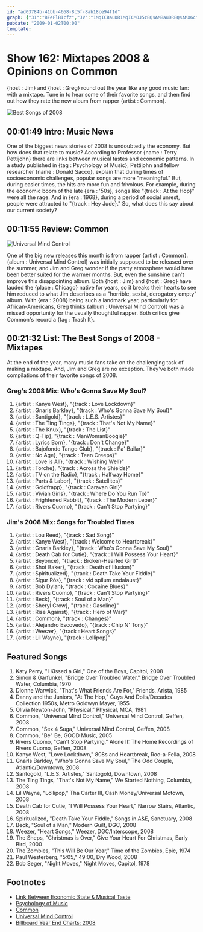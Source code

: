 ```yaml
---
id: "ad03784b-41bb-4668-8c5f-8ab18ce94f1d"
graph: {"31":"BFeFlBIcfz","JV":"1MqICBauDR1MqICMOJ5zBQsAMBauDRBQsAMX6cfdBHm1GBQsAM","ZW":"BAy8PBMyBOBAy8PSdwvGaA6YsvtS273et45vtS27Jl45sPrWSZ5PFF96ARucBFdsASANKGXUkBtquv5iLQUfqYuSsh6uHHGFcSgrBGsHnBLveBBMyaXWnTJfnRQHApiU3HjSU2uzLSHlKRF8AX0R9GBE4e6BHiaaDFJ59ORSm7ETBOiYXRruK1Zg4rsgHGBKHqalxA7ZQbXxEVgZ8nZHii0qgjByBAXWMBKvedN7wBig2cI8ozT8Dr7fGhF69CCXYBPeBCsi7LWKftTf1zxaXJrt1MqICBNAh3MWZ57iY4Yj2IBlY9arL5BHVaiUR84q"}
pubdate: "2009-01-02T00:00"
template: 
---
```






# Show 162: Mixtapes 2008 & Opinions on Common

{host : Jim} and {host : Greg} round out the year like any good music fan: with a mixtape. Tune in to hear some of their favorite songs, and then find out how they rate the new album from rapper {artist : Common}.

![Best Songs of 2008](https://static.soundopinions.org/images/2008/mixtapes_08.jpg)



## 00:01:49 Intro: Music News

One of the biggest news stories of 2008 is undoubtedly the economy. But how does that relate to music? According to Professor {name : Terry Pettijohn} there are links between musical tastes and economic patterns. In a study published in  {tag : Psychology of Music}, Pettijohn and fellow researcher {name : Donald Sacco}, explain that during times of socioeconomic challenges, popular songs are more "meaningful." But, during easier times, the hits are more fun and frivolous. For example, during the economic boom of the late {era : '50s}, songs like "{track : At the Hop}" were all the rage. And in {era : 1968}, during a period of social unrest, people were attracted to "{track : Hey Jude}." So, what does this say about our current society?



## 00:11:55 Review: Common

![Universal Mind Control](https://static.soundopinions.org/assets/162/JV0.jpg)

One of the big new releases this month is from rapper {artist : Common}. {album : Universal Mind Control} was initially supposed to be released over the summer, and Jim and Greg wonder if the party atmosphere would have been better suited for the warmer months. But, even the sunshine can't improve this disappointing album. Both {host : Jim} and {host : Greg} have lauded the {place : Chicago} native for years, so it breaks their hearts to see him reduced to what Jim describes as a "horrible, sexist, derogatory empty" album. With {era : 2008} being such a landmark year, particularly for African-Americans, Greg thinks {album : Universal Mind Control} was a missed opportunity for the usually thoughtful rapper. Both critics give Common's record a {tag : Trash It}.



## 00:21:32 List: The Best Songs of 2008 - Mixtapes

At the end of the year, many music fans take on the challenging task of making a mixtape. And, Jim and Greg are no exception. They've both made compilations of their favorite songs of 2008.


### Greg's 2008 Mix: Who's Gonna Save My Soul?

1. {artist : Kanye West}, "{track : Love Lockdown}"
2. {artist : Gnarls Barkley}, "{track : Who's Gonna Save My Soul}"
3. {artist : Santigold}, "{track : L.E.S. Artistes}"
4. {artist : The Ting Tings}, "{track : That's Not My Name}"
5. {artist : The Knux}, "{track : The List}"
6. {artist : Q-Tip}, "{track : ManWomanBoogie}"
7. {artist : Lyrics Born}, "{track : Don't Change}"
8. {artist : Bajofondo Tango Club}, "{track : Pa' Bailar}"
9. {artist : No Age}, "{track : Teen Creeps}"
10. {artist : Love is All}, "{track : Wishing Well}"
11. {artist : Torche}, "{track : Across the Shields}"
12. {artist : TV on the Radio}, "{track : Halfway Home}"
13. {artist : Parts & Labor}, "{track : Satellites}"
14. {artist : Goldfrapp}, "{track : Caravan Girl}"
15. {artist : Vivian Girls}, "{track : Where Do You Run To}"
16. {artist : Frightened Rabbit}, "{track : The Modern Leper}"
17. {artist : Rivers Cuomo}, "{track : Can't Stop Partying}"


### Jim's 2008 Mix: Songs for Troubled Times

1. {artist : Lou Reed}, "{track : Sad Song}"
2. {artist : Kanye West}, "{track : Welcome to Heartbreak}"
3. {artist : Gnarls Barkley}, "{track : Who's Gonna Save My Soul}"
4. {artist : Death Cab for Cutie}, "{track : I Will Possess Your Heart}"
5. {artist : Beyonce}, "{track : Broken-Hearted Girl}"
6. {artist : Shot Baker}, "{track : Death of Illusion}"
7. {artist : Spiritualized}, "{track : Death Take Your Fiddle}"
8. {artist : Sigur Rós}, "{track : vid spilum endalaust}"
9. {artist : Bob Dylan}, "{track : Cocaine Blues}"
10. {artist : Rivers Cuomo}, "{track : Can't Stop Partying}"
11. {artist : Beck}, "{track : Soul of a Man}"
12. {artist : Sheryl Crow}, "{track : Gasoline}"
13. {artist : Rise Against}, "{track : Hero of War}"
14. {artist : Common}, "{track : Changes}"
15. {artist : Alejandro Escovedo}, "{track : Chip N' Tony}"
16. {artist : Weezer}, "{track : Heart Songs}"
17. {artist : Lil Wayne}, "{track : Lollipop}"



## Featured Songs

1. Katy Perry, "I Kissed a Girl," One of the Boys, Capitol, 2008
2. Simon & Garfunkel, "Bridge Over Troubled Water," Bridge Over Troubled Water, Columbia, 1970
3. Dionne Warwick, "That's What Friends Are For," Friends, Arista, 1985
4. Danny and the Juniors, "At The Hop," Guys And Dolls/Decades Collection 1950s, Metro Goldwyn Mayer, 1955
5. Olivia Newton-John, "Physical," Physical, MCA, 1981
6. Common, "Universal Mind Control," Universal Mind Control, Geffen, 2008
7. Common, "Sex 4 Suga," Universal Mind Control, Geffen, 2008
8. Common, "Be" Be, GOOD Music, 2005
9. Rivers Cuomo, "Can't Stop Partying," Alone II: The Home Recordings of Rivers Cuomo, Geffen, 2008
10. Kanye West, "Love Lockdown," 808s and Heartbreak, Roc-a-Fella, 2008
11. Gnarls Barkley, "Who's Gonna Save My Soul," The Odd Couple, Atlantic/Downtown, 2008
12. Santogold, "L.E.S. Artistes," Santogold, Downtown, 2008
13. The Ting Tings, "That's Not My Name," We Started Nothing, Columbia, 2008
14. Lil Wayne, "Lollipop," Tha Carter III, Cash Money/Universal Motown, 2008
15. Death Cab for Cutie, "I Will Possess Your Heart," Narrow Stairs, Atlantic, 2008
16. Spiritualized, "Death Take Your Fiddle," Songs in A&E, Sanctuary, 2008
17. Beck, "Soul of a Man," Modern Guilt, DGC, 2008
18. Weezer, "Heart Songs," Weezer, DGC/Interscope, 2008
19. The Sheps, "Christmas is Over," Give Your Heart For Christmas, Early Bird, 2000
20. The Zombies, "This Will Be Our Year," Time of the Zombies, Epic, 1974
21. Paul Westerberg, "5:05," 49:00, Dry Wood, 2008
22. Bob Seger, "Night Moves," Night Moves, Capitol, 1978



## Footnotes

- [Link Between Economic State & Musical Taste](http://www.nytimes.com/2008/10/19/weekinreview/19lewin.html?pagewanted=all&_r=0)
- [Psychology of Music](http://pom.sagepub.com/)
- [Common](http://www.thinkcommon.com/)
- [Universal Mind Control](http://www.last.fm/music/Common/_/Universal+Mind+Control+(UMC))
- [Billboard Year End Charts: 2008](http://www.bobborst.com/popculture/top-100-songs-of-the-year/?year=2008)